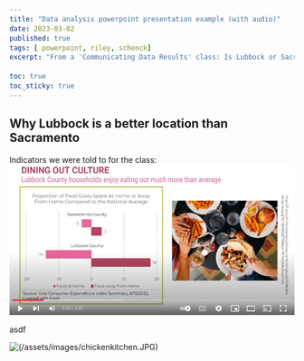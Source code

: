 ```yaml
---
title: "Data analysis powerpoint presentation example (with audio)"
date: 2023-03-02
published: true
tags: [ powerpoint, riley, schenck]
excerpt: "From a 'Communicating Data Results' class: Is Lubbock or Sacramento a better location for a new fast food restaurant? ![](/assets/images/chickenkitchen.JPG)"

toc: true
toc_sticky: true
---
```


## Why Lubbock is a better location than Sacramento

Indicators we were told to for the class:
![](/assets/images/chickenkitchen.JPG)

asdf

![(/assets/images/chickenkitchen.JPG)](https://www.youtube.com/watch?v=dg9_cwtIsqE&ab_channel=RS)


